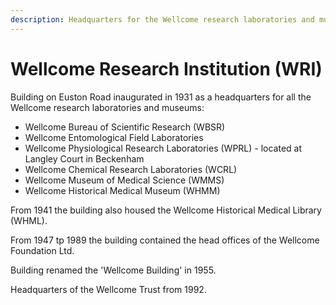 ```yaml
---
description: Headquarters for the Wellcome research laboratories and museums
---
```


# Wellcome Research Institution (WRI)

Building on Euston Road inaugurated in 1931 as a headquarters for all the Wellcome research laboratories and museums:

* Wellcome Bureau of Scientific Research (WBSR)
* Wellcome Entomological Field Laboratories
* Wellcome Physiological Research Laboratories (WPRL) - located at Langley Court in Beckenham
* Wellcome Chemical Research Laboratories (WCRL)
* Wellcome Museum of Medical Science (WMMS)
* Wellcome Historical Medical Museum (WHMM)

From 1941 the building also housed the Wellcome Historical Medical Library (WHML).

From 1947 tp 1989 the building contained the head offices of the Wellcome Foundation Ltd.&#x20;

Building renamed the 'Wellcome Building' in 1955.

Headquarters of the Wellcome Trust from 1992.
